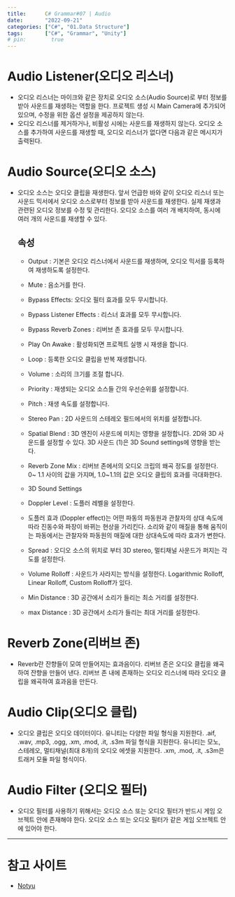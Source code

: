 ```yaml
---
title:      C# Grammar#07 | Audio
date:       "2022-09-21"
categories: ["C#", "01.Data Structure"]
tags:       ["C#", "Grammar", "Unity"]
# pin:        true
---
```


# Audio Listener(오디오 리스너) 
- 오디오 리스너는 마이크와 같은 장치로 오디오 소스(Audio Source)로 부터 정보를 받아 사운드를 재생하는 역할을 한다. 프로젝트 생성 시 Main Camera에 추가되어 있으며, 수정을 위한 옵션 설정을 제공하지 않는다.   
- 오디오 리스너를 제거하거나, 비활성 시에는 사운드를 재생하지 않는다. 오디오 소스를 추가하여 사운드를 재생할 때, 오디오 리스너가 없다면 다음과 같은 메시지가 출력된다. 

# Audio Source(오디오 소스)
- 오디오 소스는 오디오 클립을 재생한다. 앞서 언급한 바와 같이 오디오 리스너 또는 사운드 믹서에서 오디오 소스로부터 정보를 받아 사운드를 재생한다. 실제 재생과 관련된 오디오 정보를 수정 및 관리한다. 오디오 소스를 여러 개 배치하여, 동시에 여러 개의 사운드를 재생할 수 있다. 
    ## 속성
    - Output : 기본은 오디오 리스너에서 사운드를 재생하며, 오디오 믹서를 등록하여 재생하도록 설정한다.

    - Mute : 음소거를 한다.

    - Bypass  Effects: 오디오 필터 효과를 모두 무시합니다. 

    - Bypass Listener Effects : 리스너 효과를 모두 무시합니다.

    - Bypass Reverb Zones : 리버브 존 효과를 모두 무시합니다.

    - Play On Awake : 활성화되면 프로젝트 실행 시 재생을 합니다. 

    - Loop : 등록한 오디오 클립을 반복 재생합니다.

    - Volume : 소리의 크기를 조절 합니다. 

    - Priority : 재생되는 오디오 소스들 간의 우선순위를 설정합니다. 

    - Pitch : 재생 속도를 설정합니다.

    - Stereo Pan : 2D 사운드의 스테레오 필드에서의 위치를 설정합니다.

    - Spatial Blend :  3D 엔진이 사운드에 미치는 영향을 설정합니다.  2D와 3D 사운드를 설정할 수 있다. 3D 사운드 (1)은 3D Sound settings에 영향을 받는다.

    - Reverb Zone Mix : 리버브 존에서의 오디오 크립의 왜곡 정도를 설정한다. 0~ 1.1 사이의 값을 가지며, 1.0~1.1의 값은 오디오 클립의 효과를 극대화한다. 

    - 3D Sound Settings 

    - Doppler Level : 도플러 레벨을 설정한다. 

    - 도플러 효과 (Doppler effect)는 어떤 파동의 파동원과 관찰자의 상대 속도에 따라 진동수와 파장이 바뀌는 현상을 가리킨다. 소리와 같이 매질을 통해 움직이는 파동에서는 관찰자와 파동원의 매질에 대한 상대속도에 따라 효과가 변한다.

    - Spread : 오디오 소스의 위치로 부터 3D stereo, 멀티채널 사운드가 퍼지는 각도를 설정한다.  

    - Volume Rolloff : 사운드가 사라지는 방식을 설정한다. Logarithmic Rolloff, Linear Rolloff, Custom Rolloff가 있다.

    - Min Distance : 3D 공간에서 소리가 들리는 최소 거리를 설정한다.
    - max Distance : 3D 공간에서 소리가 들리는 최대 거리를 설정한다.

# Reverb Zone(리버브 존)
- Reverb란 잔향들이 모여 만들어지는 효과음이다. 리버브 존은 오디오 클립을 왜곡하여 잔향을 만들어 낸다. 리버브 존 내에 존재하는 오디오 리스너에 따라 오디오 클립을 왜곡하여 효과음을 만든다.

# Audio Clip(오디오 클립)
- 오디오 클립은 오디오 데이터이다. 유니티는 다양한 파일 형식을 지원한다. .aif, .wav, .mp3, .ogg, .xm, .mod, .it, .s3m 파일 형식을 지원한다. 유니티는 모노, 스테레오, 멀티채널(최대 8개)의 오디오 에셋을 지원한다. .xm, .mod, .it, .s3m은 트래커 모듈 파일 형식이다.

# Audio Filter (오디오 필터)
- 오디오 필터를 사용하기 위해서는 오디오 소스 또는 오디오 필터가 반드시 게임 오브젝트 안에 존재해야 한다. 오디오 소스 또는 오디오 필터가 같은 게임 오브젝트 안에 있어야 한다.


---

# 참고 사이트
- [Notyu](https://notyu.tistory.com/57)